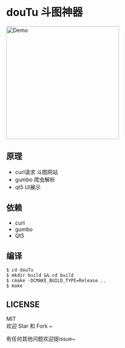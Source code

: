 # douTu 斗图神器

<img src="screenshot/doutu.webp" title="Logo"  width="300"  alt="Demo"/>

## 原理  
  
- curl请求 斗图网站  
- gumbo 爬虫解析  
- qt5 UI展示  

## 依赖  
  
- curl  
- gumbo  
- Qt5  
  
## 编译  
  
````shell script
$ cd douTu
$ mkdir build && cd build
$ cmake -DCMAKE_BUILD_TYPE=Release ..
$ make
````

## LICENSE  
  
MIT  
欢迎 Star 和 Fork ~  

有任何其他问题欢迎提issue~